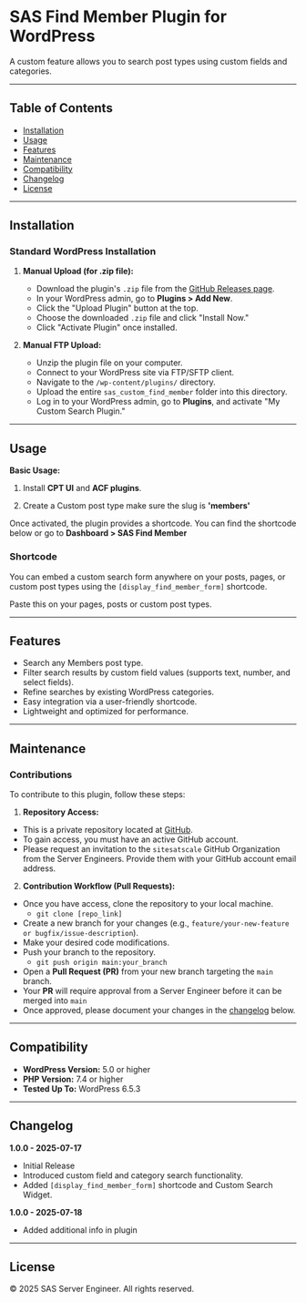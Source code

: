 # SAS Find Member Plugin for WordPress

A custom feature allows you to search post types using custom fields and categories.

---

## Table of Contents

- [Installation](#installation)
- [Usage](#usage)
- [Features](#features)
- [Maintenance](#maintenance)
- [Compatibility](#compatibility)
- [Changelog](#changelog)
- [License](#license)

---

## Installation
 
### Standard WordPress Installation

1.  **Manual Upload (for .zip file):**

    - Download the plugin's `.zip` file from the [GitHub Releases page](https://github.com/sitesatscale/sas_custom_find_member/releases).
    - In your WordPress admin, go to **Plugins > Add New**.
    - Click the "Upload Plugin" button at the top.
    - Choose the downloaded `.zip` file and click "Install Now."
    - Click "Activate Plugin" once installed.

2.  **Manual FTP Upload:**
    - Unzip the plugin file on your computer.
    - Connect to your WordPress site via FTP/SFTP client.
    - Navigate to the `/wp-content/plugins/` directory.
    - Upload the entire `sas_custom_find_member` folder into this directory.
    - Log in to your WordPress admin, go to **Plugins**, and activate "My Custom Search Plugin."

---

## Usage

**Basic Usage:**

1. Install **CPT UI** and **ACF plugins**.

2. Create a Custom post type make sure the slug is **'members'**

Once activated, the plugin provides a shortcode. You can find the shortcode below or go to **Dashboard > SAS Find Member**

### Shortcode

You can embed a custom search form anywhere on your posts, pages, or custom post types using the `[display_find_member_form]` shortcode.

Paste this on your pages, posts or custom post types.

---

## Features

- Search any Members post type.
- Filter search results by custom field values (supports text, number, and select fields).
- Refine searches by existing WordPress categories.
- Easy integration via a user-friendly shortcode.
- Lightweight and optimized for performance.

---

## Maintenance

### Contributions

To contribute to this plugin, follow these steps:

1. **Repository Access:**

- This is a private repository located at [GitHub](https://github.com/Scale-it-Sas/sas_custom_find_member).
- To gain access, you must have an active GitHub account.
- Please request an invitation to the `sitesatscale` GitHub Organization from the Server Engineers. Provide them with your GitHub account email address.

2. **Contribution Workflow (Pull Requests):**

- Once you have access, clone the repository to your local machine.
  - `git clone [repo_link]`
- Create a new branch for your changes (e.g., `feature/your-new-feature or bugfix/issue-description`).
- Make your desired code modifications.
- Push your branch to the repository.
  - `git push origin main:your_branch`
- Open a **Pull Request (PR)** from your new branch targeting the `main` branch.
- Your **PR** will require approval from a Server Engineer before it can be merged into `main`
- Once approved, please document your changes in the [changelog](#changelog) below.

---

## Compatibility

- **WordPress Version:** 5.0 or higher
- **PHP Version:** 7.4 or higher
- **Tested Up To:** WordPress 6.5.3

---

## Changelog

**1.0.0 - 2025-07-17**

- Initial Release
- Introduced custom field and category search functionality.
- Added `[display_find_member_form]` shortcode and Custom Search Widget.

**1.0.0 - 2025-07-18**

- Added additional info in plugin


---

## License

© 2025 SAS Server Engineer. All rights reserved.
